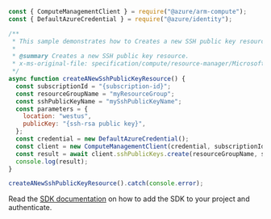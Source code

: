 ```javascript
const { ComputeManagementClient } = require("@azure/arm-compute");
const { DefaultAzureCredential } = require("@azure/identity");

/**
 * This sample demonstrates how to Creates a new SSH public key resource.
 *
 * @summary Creates a new SSH public key resource.
 * x-ms-original-file: specification/compute/resource-manager/Microsoft.Compute/stable/2022-03-01/ComputeRP/examples/sshPublicKeyExamples/SshPublicKey_Create.json
 */
async function createANewSshPublicKeyResource() {
  const subscriptionId = "{subscription-id}";
  const resourceGroupName = "myResourceGroup";
  const sshPublicKeyName = "mySshPublicKeyName";
  const parameters = {
    location: "westus",
    publicKey: "{ssh-rsa public key}",
  };
  const credential = new DefaultAzureCredential();
  const client = new ComputeManagementClient(credential, subscriptionId);
  const result = await client.sshPublicKeys.create(resourceGroupName, sshPublicKeyName, parameters);
  console.log(result);
}

createANewSshPublicKeyResource().catch(console.error);
```

Read the [SDK documentation](https://github.com/Azure/azure-sdk-for-js/blob/%40azure%2Farm-compute_19.0.0/sdk/compute/arm-compute/README.md) on how to add the SDK to your project and authenticate.
